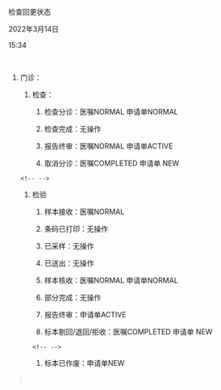 检查回更状态

2022年3月14日

15:34

 

1.  门诊：

    1.  检查：

        1.  检查分诊：医嘱NORMAL 申请单NORMAL

        2.  检查完成：无操作

        3.  报告终审：医嘱NORMAL 申请单ACTIVE

        4.  取消分诊：医嘱COMPLETED 申请单 NEW

    ```{=html}
    <!-- -->
    ```
    1.  检验

        1.  样本接收：医嘱NORMAL

        2.  条码已打印：无操作

        3.  已采样：无操作

        4.  已送出：无操作

        5.  样本核收：医嘱NORMAL 申请单NORMAL

        6.  部分完成：无操作

        7.  报告终审：申请单ACTIVE

        8.  标本剔回/退回/拒收：医嘱COMPLETED 申请单 NEW

        ```{=html}
        <!-- -->
        ```
        1.  标本已作废：申请单NEW

>  
